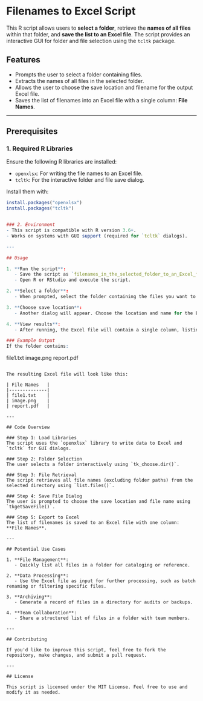 # Filenames to Excel Script

This R script allows users to **select a folder**, retrieve the **names of all files** within that folder, and **save the list to an Excel file**. The script provides an interactive GUI for folder and file selection using the `tcltk` package.

## Features
- Prompts the user to select a folder containing files.
- Extracts the names of all files in the selected folder.
- Allows the user to choose the save location and filename for the output Excel file.
- Saves the list of filenames into an Excel file with a single column: **File Names**.

---

## Prerequisites

### 1. Required R Libraries
Ensure the following R libraries are installed:
- `openxlsx`: For writing the file names to an Excel file.
- `tcltk`: For the interactive folder and file save dialog.

Install them with:
```r
install.packages("openxlsx")
install.packages("tcltk")


### 2. Environment
- This script is compatible with R version 3.6+.
- Works on systems with GUI support (required for `tcltk` dialogs).

---

## Usage

1. **Run the script**:
   - Save the script as `filenames_in_the_selected_folder_to_an_Excel_file.R`.
   - Open R or RStudio and execute the script.

2. **Select a folder**:
   - When prompted, select the folder containing the files you want to list.

3. **Choose save location**:
   - Another dialog will appear. Choose the location and name for the Excel file (default: `file_list.xlsx`).

4. **View results**:
   - After running, the Excel file will contain a single column, listing all file names from the selected folder.

### Example Output
If the folder contains:
```
file1.txt
image.png
report.pdf
```

The resulting Excel file will look like this:

| File Names   |
|--------------|
| file1.txt    |
| image.png    |
| report.pdf   |

---

## Code Overview

### Step 1: Load Libraries
The script uses the `openxlsx` library to write data to Excel and `tcltk` for GUI dialogs.

### Step 2: Folder Selection
The user selects a folder interactively using `tk_choose.dir()`.

### Step 3: File Retrieval
The script retrieves all file names (excluding folder paths) from the selected directory using `list.files()`.

### Step 4: Save File Dialog
The user is prompted to choose the save location and file name using `tkgetSaveFile()`.

### Step 5: Export to Excel
The list of filenames is saved to an Excel file with one column: **File Names**.

---

## Potential Use Cases

1. **File Management**:
   - Quickly list all files in a folder for cataloging or reference.

2. **Data Processing**:
   - Use the Excel file as input for further processing, such as batch renaming or filtering specific files.

3. **Archiving**:
   - Generate a record of files in a directory for audits or backups.

4. **Team Collaboration**:
   - Share a structured list of files in a folder with team members.

---

## Contributing

If you'd like to improve this script, feel free to fork the repository, make changes, and submit a pull request.

---

## License

This script is licensed under the MIT License. Feel free to use and modify it as needed.
```
